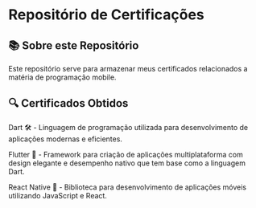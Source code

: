 # Repositório de Certificações

## 📚 Sobre este Repositório

Este repositório serve para armazenar meus certificados relacionados a matéria de programação mobile.

## 🔍 Certificados Obtidos

Dart 🛠️ - Linguagem de programação utilizada para desenvolvimento de aplicações modernas e eficientes.

Flutter 🌟 - Framework para criação de aplicações multiplataforma com design elegante e desempenho nativo que tem base como a linguagem Dart.

React Native 🤖 - Biblioteca para desenvolvimento de aplicações móveis utilizando JavaScript e React.
